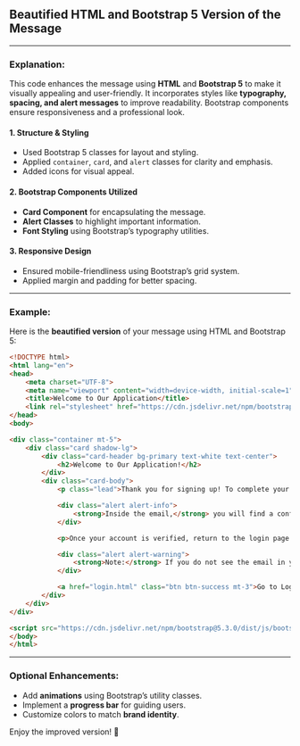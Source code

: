 ## Beautified HTML and Bootstrap 5 Version of the Message <br>
---
### Explanation: <br>
This code enhances the message using **HTML** and **Bootstrap 5** to make it visually appealing and user-friendly. It incorporates styles like **typography, spacing, and alert messages** to improve readability. Bootstrap components ensure responsiveness and a professional look.

#### 1. Structure & Styling <br>
- Used Bootstrap 5 classes for layout and styling.
- Applied `container`, `card`, and `alert` classes for clarity and emphasis.
- Added icons for visual appeal.

#### 2. Bootstrap Components Utilized <br>
- **Card Component** for encapsulating the message.
- **Alert Classes** to highlight important information.
- **Font Styling** using Bootstrap’s typography utilities.

#### 3. Responsive Design <br>
- Ensured mobile-friendliness using Bootstrap’s grid system.
- Applied margin and padding for better spacing.

---
### Example:
Here is the **beautified version** of your message using HTML and Bootstrap 5:

```html
<!DOCTYPE html>
<html lang="en">
<head>
    <meta charset="UTF-8">
    <meta name="viewport" content="width=device-width, initial-scale=1">
    <title>Welcome to Our Application</title>
    <link rel="stylesheet" href="https://cdn.jsdelivr.net/npm/bootstrap@5.3.0/dist/css/bootstrap.min.css">
</head>
<body>

<div class="container mt-5">
    <div class="card shadow-lg">
        <div class="card-header bg-primary text-white text-center">
            <h2>Welcome to Our Application!</h2>
        </div>
        <div class="card-body">
            <p class="lead">Thank you for signing up! To complete your registration, please check your email inbox for a confirmation email.</p>

            <div class="alert alert-info">
                <strong>Inside the email,</strong> you will find a confirmation link. Click on this link to verify your account.
            </div>

            <p>Once your account is verified, return to the login page and log in using your email and password.</p>

            <div class="alert alert-warning">
                <strong>Note:</strong> If you do not see the email in your inbox, please check your spam or junk folder.
            </div>

            <a href="login.html" class="btn btn-success mt-3">Go to Login Page</a>
        </div>
    </div>
</div>

<script src="https://cdn.jsdelivr.net/npm/bootstrap@5.3.0/dist/js/bootstrap.bundle.min.js"></script>
</body>
</html>
```
---
### Optional Enhancements:
- Add **animations** using Bootstrap’s utility classes.
- Implement a **progress bar** for guiding users.
- Customize colors to match **brand identity**.

Enjoy the improved version! 🚀